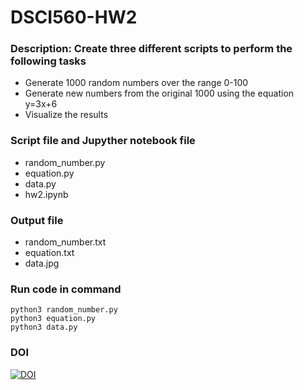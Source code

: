 # DSCI560-HW2

### Description: Create three different scripts to perform the following tasks
- Generate 1000 random numbers over the range 0-100 
- Generate new numbers from the original 1000 using the equation y=3x+6 
- Visualize the results 

### Script file and Jupyther notebook file
- random_number.py
- equation.py 
- data.py
- hw2.ipynb

### Output file
- random_number.txt
- equation.txt
- data.jpg

### Run code in command
``` 
python3 random_number.py
python3 equation.py 
python3 data.py
```

### DOI
[![DOI](https://zenodo.org/badge/296792546.svg)](https://zenodo.org/badge/latestdoi/296792546)

